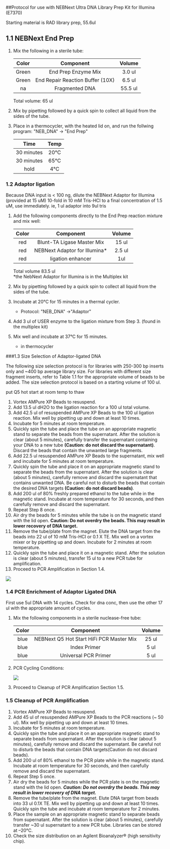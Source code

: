 ##Protocol for use with NEBNext Ultra DNA Library Prep Kit for Illumina (E7370)

Starting material is RAD library prep, 55.6ul

## 1.1 NEBNext End Prep  

1. Mix the following in a sterile tube:  
	
	|Color| Component | Volume | 
	|:---:|:---:| :---:|
	Green | End Prep Enzyme Mix | 3.0 ul   
	Green |  End Repair Reaction Buffer (10X) |  6.5 ul
	na | Fragmented DNA | 55.5 ul

	Total volume: 65 ul

2. Mix by pipetting followed by a quick spin to collect all liquid from the sides of the tube.
3. Place in a thermocycler, with the heated lid on, and run the follwing program: "NEB_DNA" -> "End Prep"  

	|Time| Temp |  
	|:---:|:---:|
	|30 minutes | 20°C |
	|30 minutes | 65°C |
	| hold |  4°C |

	 
### 1.2 Adaptor ligation	
Because DNA input is < 100 ng, dilute the NEBNext Adaptor for Illumina (provided at 15 uM) 10-fold in 10 mM Tris-HCl to a final concentration of 1.5 uM, use immediately. ie, 1 ul adaptor into 9ul tris  

1. Add the following components directly to the End Prep reaction mixture and mix well:  
	
	|Color| Component | Volume |    
	|:---:|:---:|:---:|  
	|red|Blunt-TA Ligase Master Mix| 15 ul|
	|red|NEBNext Adaptor for Illumina* |2.5 ul
	|red | ligation enhancer | 1ul|
	
	Total volume 83.5 ul  
	*the NebNext Adaptor for Illumina is in the Multiplex kit  

2. Mix by pipetting followed by a quick spin to collect all liquid from the sides of the tube.
3. Incubate at 20°C for 15 minutes in a thermal cycler.
	- Protocol: "NEB_DNA" ->"Adaptor" 	
4. Add 3 ul of USER enzyme to the ligation mixture from Step 3. (found in the multiplex kit)
5. Mix well and incubate at 37°C for 15 minutes.
	- in thermocycler

###1.3 Size Selection of Adaptor-ligated DNA 

The following size selection protocol is for libraries with 250-300 bp inserts only and ~400 bp average library size. For libraries with different size fragment inserts, refer to Table 1.1 for the appropriate volume of beads to be added. The size selection protocol is based on a starting volume of 100 ul.  

put Q5 hot start at room temp to thaw

1. Vortex AMPure XP Beads to resuspend.
2. Add 13.5 ul dH2O to the ligation reaction for a 100 ul total volume.
3. Add 42.5 ul of resuspended AMPure XP Beads to the 100 ul ligation reaction. Mix well by pipetting up and down at least 10 times.
4. Incubate for 5 minutes at room temperature.
5. Quickly spin the tube and place the tube on an appropriate magnetic stand to separate the beads from the supernatant. After the solution is clear (about 5 minutes), carefully transfer the supernatant containing your DNA to a new tube **(Caution: do not discard the supernatant)**. Discard the beads that contain the unwanted large fragments.
6. Add 22.5 ul resuspended AMPure XP Beads to the supernatant, mix well and incubate for 5 minutes at room temperature.
7. Quickly spin the tube and place it on an appropriate magnetic stand to separate the beads from the supernatant. After the solution is clear (about 5 minutes), carefully remove and discard the supernatant that contains unwanted DNA. Be careful not to disturb the beads that contain the desired DNA targets **(Caution: do not discard beads)**.
8. Add 200 ul of 80% freshly prepared ethanol to the tube while in the magnetic stand. Incubate at  room temperature for 30 seconds, and then carefully remove and discard the supernatant. 
9. Repeat Step 8 once.
10. Air dry the beads for 5 minutes while the tube is on the magnetic stand with the lid open.  **Caution: Do not overdry the beads. This may result in lower recovery of DNA target.**
11. Remove the tube/plate from the magnet. Elute the DNA target from the beads into 22 ul of 10 mM Tris-HCI or 0.1 X TE. Mix well on a vortex mixer or by pipetting up and down. Incubate for 2 minutes at room temperature. 
12. Quickly spin the tube and place it on a magnetic stand. After the solution is clear (about 5 minutes), transfer 15 ul to a new PCR tube for amplification. 
13. Proceed to PCR Amplification in Section 1.4.

![](images/SizeSelection.png)  

### 1.4 PCR Enrichment of Adaptor Ligated DNA

First use 5ul DNA with 14 cycles. Check for dna conc, then use the other 17 ul with the appropriate amount of cycles.

1. Mix the following components in a sterile nuclease-free tube:

	|Color| Component | Volume |    
	|:---:|:---:|:---:|  
	|blue | NEBNext Q5 Hot Start HiFi PCR Master Mix | 25 ul|
	|blue | Index Primer | 5 ul |
	|blue| Universal PCR Primer | 5 ul|

2. PCR Cycling Conditions:
	
	![](images/PCRCycle.png)

3. Proceed to Cleanup of PCR Amplification Section 1.5.

### 1.5 Cleanup of PCR Amplification

1. Vortex AMPure XP Beads to resuspend.
2. Add 45 ul of resuspended AMPure XP Beads to the PCR reactions (~ 50 ul). Mix well by pipetting up and down at least 10 times.
3. Incubate for 5 minutes at room temperature.
4. Quickly spin the tube and place it on an appropriate magnetic stand to separate beads from supernatant. After the solution is clear (about 5 minutes), carefully remove and discard the supernatant. Be careful not to disturb the beads that contain DNA targets(Caution do not discard beads).
5. Add 200 ul of 80% ethanol to the PCR plate while in the magnetic stand. Incubate at room temperature for 30 seconds, and then carefully remove and discard the supernatant.
6. Repeat Step 5 once.
7. Air dry the beads for 5 minutes while the PCR plate is on the magnetic stand with the lid open. ***Caution: Do not overdry the beads. This may result in lower recovery of DNA target.***  
8. Remove the tube/plate from the magnet. Elute DNA target from beads into 33 ul 0.1X TE. Mix well by pipetting up and down at least 10 times. Quickly spin the tube and incubate at room temperature for 2 minutes.
9. Place the sample on an appropriate magnetic stand to separate beads from supernatant. After the solution is clear (about 5 minutes), carefully transfer ~30 ul supernatant to a new PCR tube. Libraries can be stored at –20°C.
10. Check the size distribution on an Agilent Bioanalyzer® (high sensitivity chip).


	
	
